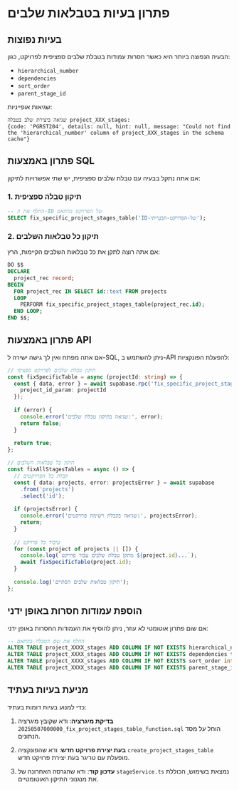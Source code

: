 # פתרון בעיות בטבלאות שלבים 

## בעיות נפוצות

הבעיה הנפוצה ביותר היא כאשר חסרות עמודות בטבלת שלבים ספציפית לפרויקט, כגון: 
- `hierarchical_number`
- `dependencies`
- `sort_order`
- `parent_stage_id`

שגיאות אופייניות:
```
שגיאה ביצירת שלב בטבלה project_XXX_stages: 
{code: 'PGRST204', details: null, hint: null, message: "Could not find the 'hierarchical_number' column of project_XXX_stages in the schema cache"}
```

## פתרון באמצעות SQL

אם אתה נתקל בבעיה עם טבלת שלבים ספציפית, יש שתי אפשרויות לתיקון:

### 1. תיקון טבלה ספציפית

```sql
-- החלף את ה-ID של הפרויקט בהתאם
SELECT fix_specific_project_stages_table('ID-של-הפרויקט-הבעייתי');
```

### 2. תיקון כל טבלאות השלבים

אם אתה רוצה לתקן את כל טבלאות השלבים הקיימות, הרץ:

```sql
DO $$
DECLARE
  project_rec record;
BEGIN
  FOR project_rec IN SELECT id::text FROM projects
  LOOP
    PERFORM fix_specific_project_stages_table(project_rec.id);
  END LOOP;
END $$;
```

## פתרון באמצעות API

אם אתה מפתח ואין לך גישה ישירה ל-SQL, ניתן להשתמש ב-API להפעלת הפונקציות:

```typescript
// תיקון טבלת שלבים לפרויקט ספציפי
const fixSpecificTable = async (projectId: string) => {
  const { data, error } = await supabase.rpc('fix_specific_project_stages_table', {
    project_id_param: projectId
  });
  
  if (error) {
    console.error('שגיאה בתיקון טבלת שלבים:', error);
    return false;
  }
  
  return true;
};

// תיקון כל טבלאות השלבים
const fixAllStagesTables = async () => {
  // קבלת כל הפרויקטים
  const { data: projects, error: projectsError } = await supabase
    .from('projects')
    .select('id');
    
  if (projectsError) {
    console.error('שגיאה בקבלת רשימת פרויקטים:', projectsError);
    return;
  }
  
  // עיבוד כל פרויקט
  for (const project of projects || []) {
    console.log(`מתקן טבלת שלבים עבור פרויקט ${project.id}...`);
    await fixSpecificTable(project.id);
  }
  
  console.log('תיקון טבלאות שלבים הסתיים');
};
```

## הוספת עמודות חסרות באופן ידני

אם שום פתרון אוטומטי לא עוזר, ניתן להוסיף את העמודות החסרות באופן ידני:

```sql
-- החלף את שם הטבלה בהתאם
ALTER TABLE project_XXXX_stages ADD COLUMN IF NOT EXISTS hierarchical_number text;
ALTER TABLE project_XXXX_stages ADD COLUMN IF NOT EXISTS dependencies text[];
ALTER TABLE project_XXXX_stages ADD COLUMN IF NOT EXISTS sort_order integer;
ALTER TABLE project_XXXX_stages ADD COLUMN IF NOT EXISTS parent_stage_id uuid;
```

## מניעת בעיות בעתיד

כדי למנוע בעיות דומות בעתיד:

1. **בדיקת מיגרציה**: ודא שקובץ מיגרציה `20250507000000_fix_project_stages_table_function.sql` הוחל על מסד הנתונים.

2. **בעת יצירת פרויקט חדש**: ודא שהפונקציה `create_project_stages_table` מופעלת עם טריגר בעת יצירת פרויקט חדש.

3. **עדכון קוד**: ודא שהגרסה האחרונה של `stageService.ts` נמצאת בשימוש, הכוללת את מנגנוני התיקון האוטומטיים. 